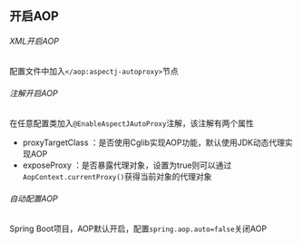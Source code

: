 开启AOP
-

###### XML开启AOP

配置文件中加入`</aop:aspectj-autoproxy>`节点

###### 注解开启AOP

在任意配置类加入`@EnableAspectJAutoProxy`注解，该注解有两个属性

- proxyTargetClass ：是否使用Cglib实现AOP功能，默认使用JDK动态代理实现AOP
- exposeProxy ：是否暴露代理对象，设置为true则可以通过`AopContext.currentProxy()`获得当前对象的代理对象

###### 自动配置AOP

Spring Boot项目，AOP默认开启，配置`spring.aop.auto=false`关闭AOP
